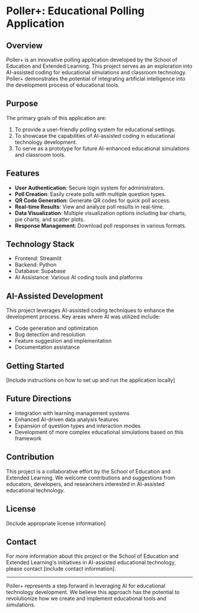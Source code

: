 # Poller+: Educational Polling Application

## Overview

Poller+ is an innovative polling application developed by the School of Education and Extended Learning. This project serves as an exploration into AI-assisted coding for educational simulations and classroom technology. Poller+ demonstrates the potential of integrating artificial intelligence into the development process of educational tools.

## Purpose

The primary goals of this application are:

1. To provide a user-friendly polling system for educational settings.
2. To showcase the capabilities of AI-assisted coding in educational technology development.
3. To serve as a prototype for future AI-enhanced educational simulations and classroom tools.

## Features

- **User Authentication**: Secure login system for administrators.
- **Poll Creation**: Easily create polls with multiple question types.
- **QR Code Generation**: Generate QR codes for quick poll access.
- **Real-time Results**: View and analyze poll results in real-time.
- **Data Visualization**: Multiple visualization options including bar charts, pie charts, and scatter plots.
- **Response Management**: Download poll responses in various formats.

## Technology Stack

- Frontend: Streamlit
- Backend: Python
- Database: Supabase
- AI Assistance: Various AI coding tools and platforms

## AI-Assisted Development

This project leverages AI-assisted coding techniques to enhance the development process. Key areas where AI was utilized include:

- Code generation and optimization
- Bug detection and resolution
- Feature suggestion and implementation
- Documentation assistance

## Getting Started

[Include instructions on how to set up and run the application locally]

## Future Directions

- Integration with learning management systems
- Enhanced AI-driven data analysis features
- Expansion of question types and interaction modes
- Development of more complex educational simulations based on this framework

## Contribution

This project is a collaborative effort by the School of Education and Extended Learning. We welcome contributions and suggestions from educators, developers, and researchers interested in AI-assisted educational technology.

## License

[Include appropriate license information]

## Contact

For more information about this project or the School of Education and Extended Learning's initiatives in AI-assisted educational technology, please contact [include contact information].

---

Poller+ represents a step forward in leveraging AI for educational technology development. We believe this approach has the potential to revolutionize how we create and implement educational tools and simulations.
